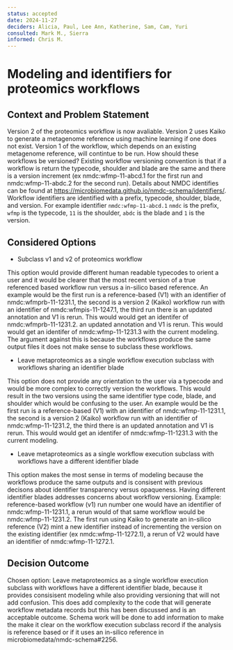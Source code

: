 ```yaml
---
status: accepted 
date: 2024-11-27 
deciders: Alicia, Paul, Lee Ann, Katherine, Sam, Cam, Yuri
consulted: Mark M., Sierra
informed: Chris M.
---
```

# Modeling and identifiers for proteomics workflows

## Context and Problem Statement

Version 2 of the proteomics workflow is now avaliable. Version 2 uses Kaiko to generate a metagenome reference using machine learning if one does not exist. 
Version 1 of the workflow, which depends on an existing metagenome reference, will contintue to be run. How should these workflows be versioned? 
Existing workflow versioning convention is that if a workflow is return the typecode, shoulder and blade are the same and there is a version increment 
(ex nmdc:wfmp-11-abcd.1 for the first run and nmdc:wfmp-11-abdc.2 for the second run).  Details about NMDC identifies can be found 
at https://microbiomedata.github.io/nmdc-schema/identifiers/.
Workflow identifiers are identified with a prefix, typecode, shoulder, blade, and version. For example identifier `nmdc:wfmp-11-abcd.1` `nmdc`
is the prefix, `wfmp` is the typecode, `11` is the shoulder, `abdc` is the blade and `1` is the version.


## Considered Options

* Subclass v1 and v2 of proteomics workflow

This option would provide different human readable typecodes to orient a user and it would be clearer that the most recent version of a true referenced based workflow run versus a in-silico 
based reference.  An example would be the first run is a reference-based (V1) with an identifier of nmdc:wfmprb-11-1231.1, the second is a version 2 (Kaiko) workflow run with an 
identifier of nmdc:wfmpis-11-1247.1, the third run there is an updated annotation and V1 is rerun. This would would get an identifer of nmdc:wfmprb-11-1231.2. 
an updated annotation and V1 is rerun. This would would get an identifer of nmdc:wfmp-11-1231.3 with the current modeling. The argument against this is because the workflows produce the same output files it does not make sense to subclass these workflows.
* Leave metaproteomics as a single workflow execution subclass with workflows sharing an identifier blade

This option does not provide any orientation to the user via a typecode and would be more complex to correctly version the workflows. This would result in the two versions using the same identifier type code, blade, and shoulder which would be confusing to the user.
An example would be the first run is a reference-based (V1) with an identifier of nmdc:wfmp-11-1231.1, the second is a version 2 (Kaiko) workflow run with an identifier of nmdc:wfmp-11-1231.2, the third there is an updated annotation and V1 is rerun. This would would get an identifer of nmdc:wfmp-11-1231.3 with the current modeling.
* Leave metaproteomics as a single workflow execution subclass with workflows have a different identifier blade

This option makes the most sense in terms of modeling because the workflows produce the same outputs and is consisent with previous decisons about identifier transparency versus opaqueness.  Having different identifier blades addresses concerns about workflow versioning. Example: reference-based workflow (v1) run number one would have an identifier of nmdc:wfmp-11-1231.1, a rerun would of that same workflow would be nmdc:wfmp-11-1231.2. The first run using Kaiko to generate an in-silico reference (V2) mint a new identifier instead of incrementing the version on the existing identifier (ex nmdc:wfmp-11-1272.1), a rerun of V2 would have an identifier of nmdc:wfmp-11-1272.1.


## Decision Outcome

Chosen option: Leave metaproteomics as a single workflow execution subclass with workflows have a different identifier blade, because it provides consisisent modeling while also providing versioning that will not add confusion. This does add complexity to the code that will generate workflow metadata records but this has been discussed and is an acceptable outcome. Schema work will be done to add information to make the make it clear on the workflow execution subclass record if the analysis is reference based or if it uses an in-silico reference in microbiomedata/nmdc-schema#2256.

